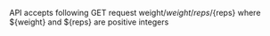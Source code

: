 API accepts following GET request weight/${weight}/reps/${reps}
where ${weight} and ${reps} are positive integers
